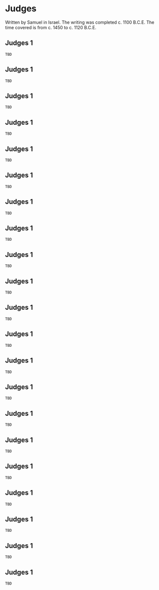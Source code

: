 # Judges

Written by Samuel in Israel. The writing was completed c. 1100 B.C.E. The time covered is from c. 1450 to c. 1120 B.C.E.

## Judges 1

```
TBD
```


## Judges 1

```
TBD
```


## Judges 1

```
TBD
```


## Judges 1

```
TBD
```


## Judges 1

```
TBD
```


## Judges 1

```
TBD
```


## Judges 1

```
TBD
```


## Judges 1

```
TBD
```


## Judges 1

```
TBD
```


## Judges 1

```
TBD
```


## Judges 1

```
TBD
```


## Judges 1

```
TBD
```


## Judges 1

```
TBD
```


## Judges 1

```
TBD
```


## Judges 1

```
TBD
```


## Judges 1

```
TBD
```


## Judges 1

```
TBD
```


## Judges 1

```
TBD
```


## Judges 1

```
TBD
```


## Judges 1

```
TBD
```


## Judges 1

```
TBD
```


